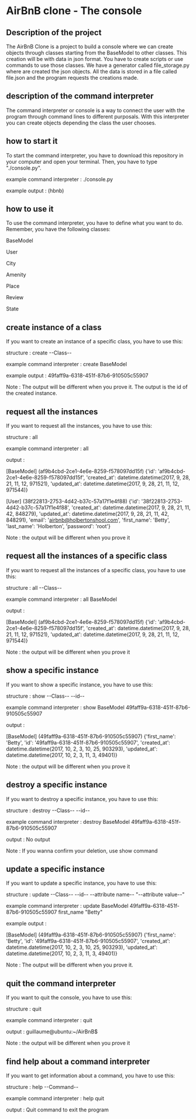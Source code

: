 # AirBnB clone - The console

## Description of the project

The AirBnB Clone is a project to build a console where we can create objects through classes starting from the BaseModel to other classes. This creation will be with data in json format. You have to create scripts or use commands to use those classes. We have a generator called file_storage.py where are created the json objects. All the data is stored in a file called file.json and the program requests the creations made.

## description of the command interpreter

The command interpreter or console is a way to connect the user with the program through command lines to different purposals. With this interpreter you can create objects depending the class the user chooses.

## how to start it

To start the command interpreter, you have to download this repository in your computer and open your terminal. Then, you have to type "./console.py".

example command interpreter : ./console.py

example output : (hbnb) 

## how to use it

To use the command interpreter, you have to define what you want to do. Remember, you have the following classes: 

BaseModel

User

City

Amenity

Place

Review

State

## create instance of a class

If you want to create an instance of a specific class, you have to use this:

structure : create --Class--

example command interpreter : create BaseModel

example output : 49faff9a-6318-451f-87b6-910505c55907 

Note : The output will be different when you prove it. The output is the id of the created instance.

## request all the instances

If you want to request all the instances, you have to use this:

structure : all

example command interpreter : all

output : 

[BaseModel] (af9b4cbd-2ce1-4e6e-8259-f578097dd15f) {'id': 'af9b4cbd-2ce1-4e6e-8259-f578097dd15f', 'created_at': datetime.datetime(2017, 9, 28, 21, 11, 12, 971521), 'updated_at': datetime.datetime(2017, 9, 28, 21, 11, 12, 971544)}

[User] (38f22813-2753-4d42-b37c-57a17f1e4f88) {'id': '38f22813-2753-4d42-b37c-57a17f1e4f88', 'created_at': datetime.datetime(2017, 9, 28, 21, 11, 42, 848279), 'updated_at': datetime.datetime(2017, 9, 28, 21, 11, 42, 848291), 'email': 'airbnb@holbertonshool.com', 'first_name': 'Betty', 'last_name': 'Holberton', 'password': 'root'}

Note : the output will be different when you prove it

## request all the instances of a specific class

If you want to request all the instances of a specific class, you have to use this:

structure : all --Class--

example command interpreter : all BaseModel

output : 

[BaseModel] (af9b4cbd-2ce1-4e6e-8259-f578097dd15f) {'id': 'af9b4cbd-2ce1-4e6e-8259-f578097dd15f', 'created_at': datetime.datetime(2017, 9, 28, 21, 11, 12, 971521), 'updated_at': datetime.datetime(2017, 9, 28, 21, 11, 12, 971544)}

Note : the output will be different when you prove it

## show a specific instance

If you want to show a specific instance, you have to use this:

structure : show --Class-- --id--

example command interpreter : show BaseModel 49faff9a-6318-451f-87b6-910505c55907

output : 

[BaseModel] (49faff9a-6318-451f-87b6-910505c55907) {'first_name': 'Betty', 'id': '49faff9a-6318-451f-87b6-910505c55907', 'created_at': datetime.datetime(2017, 10, 2, 3, 10, 25, 903293), 'updated_at': datetime.datetime(2017, 10, 2, 3, 11, 3, 49401)}

Note : the output will be different when you prove it

## destroy a specific instance

If you want to destroy a specific instance, you have to use this:

structure : destroy --Class-- --id--

example command interpreter : destroy BaseModel 49faff9a-6318-451f-87b6-910505c55907

output : No output

Note : If you wanna confirm your deletion, use show command

## update a specific instance

If you want to update a specific instance, you have to use this:

structure : update --Class-- --id-- --attribute name-- "--attribute value--"

example command interpreter : update BaseModel 49faff9a-6318-451f-87b6-910505c55907 first_name "Betty"

example output : 

[BaseModel] (49faff9a-6318-451f-87b6-910505c55907) {'first_name': 'Betty', 'id': '49faff9a-6318-451f-87b6-910505c55907', 'created_at': datetime.datetime(2017, 10, 2, 3, 10, 25, 903293), 'updated_at': datetime.datetime(2017, 10, 2, 3, 11, 3, 49401)}

Note : The output will be different when you prove it.

## quit the command interpreter

If you want to quit the console, you have to use this:

structure : quit

example command interpreter : quit

output : guillaume@ubuntu:~/AirBnB$ 

Note : the output will be different when you prove it

## find help about a command interpreter

If you want to get information about a command, you have to use this:

structure : help --Command--

example command interpreter : help quit

output : Quit command to exit the program

